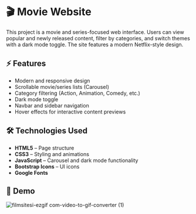 # 🎬 Movie Website

This project is a movie and series-focused web interface. Users can view popular and newly released content, filter by categories, and switch themes with a dark mode toggle. The site features a modern Netflix-style design.  

## ⚡ Features

- Modern and responsive design  
- Scrollable movie/series lists (Carousel)  
- Category filtering (Action, Animation, Comedy, etc.)  
- Dark mode toggle  
- Navbar and sidebar navigation  
- Hover effects for interactive content previews  

## 🛠️ Technologies Used

- **HTML5** – Page structure  
- **CSS3** – Styling and animations  
- **JavaScript** – Carousel and dark mode functionality  
- **Bootstrap Icons** – UI icons  
- **Google Fonts** 

  
## 📸 Demo

![filmsitesi-ezgif com-video-to-gif-converter (1)](https://github.com/user-attachments/assets/f65319bd-6249-471a-a9dc-211cef1c8972)


